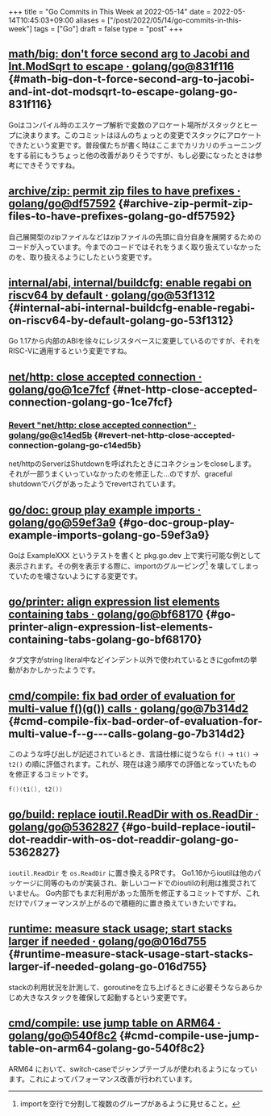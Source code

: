 +++
title = "Go Commits in This Week at 2022-05-14"
date = 2022-05-14T10:45:03+09:00
aliases = ["/post/2022/05/14/go-commits-in-this-week"]
tags = ["Go"]
draft = false
type = "post"
+++

## [math/big: don't force second arg to Jacobi and Int.ModSqrt to escape · golang/go@831f116](https://github.com/golang/go/commit/831f1168289e65a7ef49942ad8d16cf14af2ef43) {#math-big-don-t-force-second-arg-to-jacobi-and-int-dot-modsqrt-to-escape-golang-go-831f116}

Goはコンパイル時のエスケープ解析で変数のアロケート場所がスタックとヒープに決まります。このコミットはほんのちょっとの変更でスタックにアロケートできたという変更です。普段僕たちが書く時はここまでカリカリのチューニングをする前にもうちょっと他の改善がありそうですが、もし必要になったときは参考にできそうですね。


## [archive/zip: permit zip files to have prefixes · golang/go@df57592](https://github.com/golang/go/commit/df57592276bc26e2eb4e4ca5e77e4e2e422c7c6b) {#archive-zip-permit-zip-files-to-have-prefixes-golang-go-df57592}

自己展開型のzipファイルなどはzipファイルの先頭に自分自身を展開するためのコードが入っています。今までのコードではそれをうまく取り扱えていなかったのを、取り扱えるようにしたという変更です。


## [internal/abi, internal/buildcfg: enable regabi on riscv64 by default · golang/go@53f1312](https://github.com/golang/go/commit/53f13128a7a4c7d16af5ea9ca5f25b56ff9881fe) {#internal-abi-internal-buildcfg-enable-regabi-on-riscv64-by-default-golang-go-53f1312}

Go 1.17から内部のABIを徐々にレジスタベースに変更しているのですが、それをRISC-Vに適用するという変更ですね。


## [net/http: close accepted connection · golang/go@1ce7fcf](https://github.com/golang/go/commit/1ce7fcf139417d618c2730010ede2afb41664211) {#net-http-close-accepted-connection-golang-go-1ce7fcf}


### [Revert "net/http: close accepted connection" · golang/go@c14ed5b](https://github.com/golang/go/commit/c14ed5b37c6cc387b29a7939cad7c7cbccd59934) {#revert-net-http-close-accepted-connection-golang-go-c14ed5b}

net/httpのServerはShutdownを呼ばれたときにコネクションをcloseします。それが一部うまくいっていなかったのを修正した…のですが、graceful shutdownでバグがあったようでrevertされています。


## [go/doc: group play example imports · golang/go@59ef3a9](https://github.com/golang/go/commit/59ef3a966b38cb2ac537d1be43f0b8fd2468ea70) {#go-doc-group-play-example-imports-golang-go-59ef3a9}

Goは ExampleXXX というテストを書くと pkg.go.dev 上で実行可能な例として表示されます。その例を表示する際に、importのグルーピング[^fn:1] を壊してしまっていたのを壊さないようにする変更です。


## [go/printer: align expression list elements containing tabs · golang/go@bf68170](https://github.com/golang/go/commit/bf68170c638e7e69bedcc64fadfd83354fd06c10) {#go-printer-align-expression-list-elements-containing-tabs-golang-go-bf68170}

タブ文字がstring literal中などインデント以外で使われているときにgofmtの挙動がおかしかったようです。


## [cmd/compile: fix bad order of evaluation for multi-value f()(g()) calls · golang/go@7b314d2](https://github.com/golang/go/commit/7b314d27ce5dbc31eed2076e28c0af4ea8c24473) {#cmd-compile-fix-bad-order-of-evaluation-for-multi-value-f--g---calls-golang-go-7b314d2}

このような呼び出しが記述されているとき、言語仕様に従うなら `f()` → `t1()` → `t2()` の順に評価されます。これが、現在は違う順序での評価となっていたものを修正するコミットです。

```go
f()(t1(), t2())
```


## [go/build: replace ioutil.ReadDir with os.ReadDir · golang/go@5362827](https://github.com/golang/go/commit/536282763f7357edd81d85993c12fd977fecd378) {#go-build-replace-ioutil-dot-readdir-with-os-dot-readdir-golang-go-5362827}

`ioutil.ReadDir` を `os.ReadDir` に置き換えるPRです。
Go1.16からioutilは他のパッケージに同等のものが実装され、新しいコードでのioutilの利用は推奨されていません。
Go内部でもまだ利用があった箇所を修正するコミットですが、これだけでパフォーマンスが上がるので積極的に置き換えていきたいですね。


## [runtime: measure stack usage; start stacks larger if needed · golang/go@016d755](https://github.com/golang/go/commit/016d7552138077741a9c3fdadc73c0179f5d3ff7) {#runtime-measure-stack-usage-start-stacks-larger-if-needed-golang-go-016d755}

stackの利用状況を計測して、goroutineを立ち上げるときに必要そうならあらかじめ大きなスタックを確保して起動するという変更です。


## [cmd/compile: use jump table on ARM64 · golang/go@540f8c2](https://github.com/golang/go/commit/540f8c2b50f5def060244853673ccfc94d2d3e43) {#cmd-compile-use-jump-table-on-arm64-golang-go-540f8c2}

ARM64 において、switch-caseでジャンプテーブルが使われるようになっています。これによってパフォーマンス改善が行われています。

[^fn:1]: importを空行で分割して複数のグループがあるように見せること。
